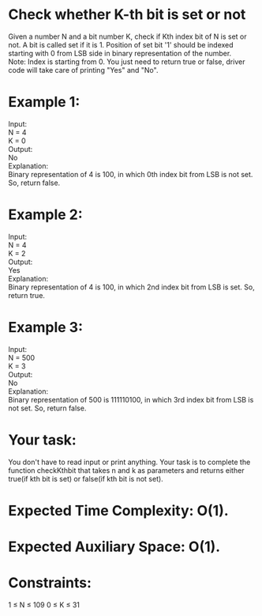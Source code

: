# Check whether K-th bit is set or not

Given a number N and a bit number K, check if Kth index bit of N is set or not. A bit is called set if it is 1.   Position of set bit '1' should be indexed starting with 0 from LSB side in binary representation of the number.  
Note: Index is starting from 0. You just need to return true or false, driver code will take care of printing "Yes" and "No".  

# Example 1:

Input:  
N = 4  
K = 0  
Output:   
No  
Explanation:   
Binary representation of 4 is 100, in which 0th index bit from LSB is not set. So, return false.  

# Example 2:

Input:  
N = 4  
K = 2  
Output:   
Yes  
Explanation:  
Binary representation of 4 is 100, in which 2nd index bit from LSB is set. So, return true.  
# Example 3:

Input:  
N = 500  
K = 3  
Output:   
No  
Explanation:  
Binary representation of 500 is 111110100, in which 3rd index bit from LSB is not set. So, return false.  

# Your task:
You don't have to read input or print anything. Your task is to complete the function checkKthbit that takes n and k as parameters and returns either true(if kth bit is set) or false(if kth bit is not set).  

# Expected Time Complexity: O(1).
# Expected Auxiliary Space: O(1).

# Constraints:
1 ≤ N ≤ 109
0 ≤ K ≤ 31